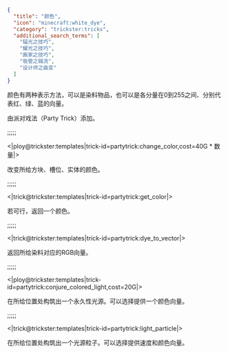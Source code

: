 ```json
{
  "title": "颜色",
  "icon": "minecraft:white_dye",
  "category": "trickster:tricks",
  "additional_search_terms": [
    "辐光之技巧",
    "耀光之技巧",
    "画家之技巧",
    "吸管之辑流",
    "设计师之曲变"
  ]
}
```

颜色有两种表示方法，可以是染料物品，也可以是各分量在0到255之间、分别代表红、绿、蓝的向量。

由派对戏法（Party Trick）添加。

;;;;;

<|ploy@trickster:templates|trick-id=partytrick:change_color,cost=40G * 数量|>

改变所给方块、槽位、实体的颜色。

;;;;;

<|trick@trickster:templates|trick-id=partytrick:get_color|>

若可行，返回一个颜色。

;;;;;

<|trick@trickster:templates|trick-id=partytrick:dye_to_vector|>

返回所给染料对应的RGB向量。

;;;;;

<|ploy@trickster:templates|trick-id=partytrick:conjure_colored_light,cost=20G|>

在所给位置处构筑出一个永久性光源。可以选择提供一个颜色向量。

;;;;;

<|trick@trickster:templates|trick-id=partytrick:light_particle|>

在所给位置处构筑出一个光源粒子。可以选择提供速度和颜色向量。